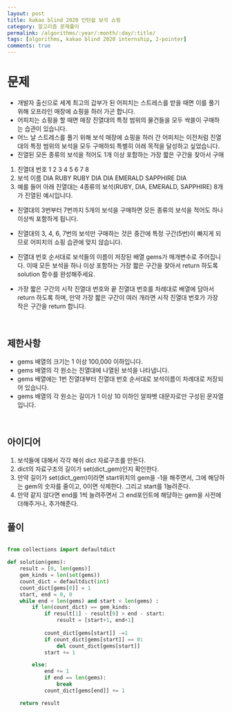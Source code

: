 ```yaml
---
layout: post
title: kakao blind 2020 인턴쉽 보석 쇼핑
category: 알고리즘 문제풀이
permalink: /algorithms/:year/:month/:day/:title/
tags: [algorithms, kakao blind 2020 internship, 2-pointer]
comments: true
---
```


# 문제
- 개발자 출신으로 세계 최고의 갑부가 된 어피치는 스트레스를 받을 때면 이를 풀기 위해 오프라인 매장에 쇼핑을 하러 가곤 합니다.
- 어피치는 쇼핑을 할 때면 매장 진열대의 특정 범위의 물건들을 모두 싹쓸이 구매하는 습관이 있습니다.
- 어느 날 스트레스를 풀기 위해 보석 매장에 쇼핑을 하러 간 어피치는 이전처럼 진열대의 특정 범위의 보석을 모두 구매하되 특별히 아래 목적을 달성하고 싶었습니다.
- 진열된 모든 종류의 보석을 적어도 1개 이상 포함하는 가장 짧은 구간을 찾아서 구매

<p>

1. 진열대 번호	1	2	3	4	5	6	7	8
2.  보석 이름	DIA	RUBY	RUBY	DIA	DIA	EMERALD	SAPPHIRE	DIA
3.  예를 들어 아래 진열대는 4종류의 보석(RUBY, DIA, EMERALD, SAPPHIRE) 8개가 진열된 예시입니다.
</p>

- 진열대의 3번부터 7번까지 5개의 보석을 구매하면 모든 종류의 보석을 적어도 하나 이상씩 포함하게 됩니다.

- 진열대의 3, 4, 6, 7번의 보석만 구매하는 것은 중간에 특정 구간(5번)이 빠지게 되므로 어피치의 쇼핑 습관에 맞지 않습니다.

- 진열대 번호 순서대로 보석들의 이름이 저장된 배열 gems가 매개변수로 주어집니다. 이때 모든 보석을 하나 이상 포함하는 가장 짧은 구간을 찾아서 return 하도록 solution 함수를 완성해주세요.
- 가장 짧은 구간의 시작 진열대 번호와 끝 진열대 번호를 차례대로 배열에 담아서 return 하도록 하며, 만약 가장 짧은 구간이 여러 개라면 시작 진열대 번호가 가장 작은 구간을 return 합니다.

<br>

## 제한사항
- gems 배열의 크기는 1 이상 100,000 이하입니다.
- gems 배열의 각 원소는 진열대에 나열된 보석을 나타냅니다.
- gems 배열에는 1번 진열대부터 진열대 번호 순서대로 보석이름이 차례대로 저장되어 있습니다.
- gems 배열의 각 원소는 길이가 1 이상 10 이하인 알파벳 대문자로만 구성된 문자열입니다.

<br>

## 아이디어
1. 보석들에 대해서 각각 해쉬 dict 자료구조를 만든다.
2. dict의 자료구조의 길이가 set(dict_gem)인지 확인한다.
3. 만약 길이가 set(dict_gem)이라면 start위치의 gem을 -1을 해주면서, 그에 해당하는 gem의 숫자를 줄이고, 0이면 삭제한다. 그리고 start를 1늘려준다.
4. 만약 같지 않다면 end를 1씩 늘려주면서 그 end포인트에 해당하는 gem을 사전에 더해주거나, 추가해준다.

## 풀이

```python

from collections import defaultdict

def solution(gems):
    result = [0, len(gems)]
    gem_kinds = len(set(gems))
    count_dict = defaultdict(int)
    count_dict[gems[0]] = 1
    start, end = 0, 0
    while end < len(gems) and start < len(gems) :
        if len(count_dict) == gem_kinds:
            if result[1] - result[0] > end - start:
                result = [start+1, end+1]
            
            count_dict[gems[start]] -=1
            if count_dict[gems[start]] == 0:
                del count_dict[gems[start]]
            start += 1

        else:
            end += 1
            if end == len(gems):
                break
            count_dict[gems[end]] += 1

    return result  
```
